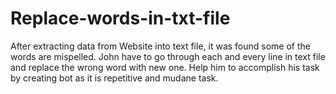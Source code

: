 # Replace-words-in-txt-file
After extracting data from Website into text file, it was found some of the words are mispelled. John have to go through each and every line in text file and replace the wrong word with new one. Help him to accomplish his task by creating bot as it is repetitive and mudane task.
